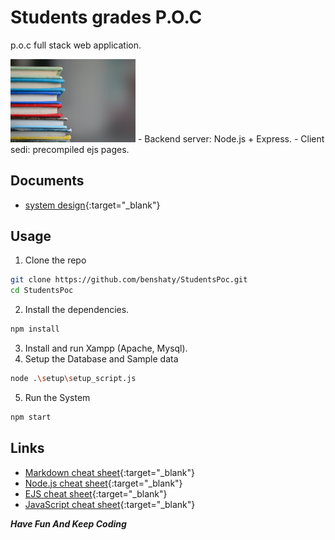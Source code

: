 # Students grades P.O.C

p.o.c full stack web application.

<img src="./public/images/logo.jpg" alt="logo" width="200"/>
- Backend server: Node.js + Express.
- Client sedi: precompiled ejs pages.

## Documents
- [system design](systemdesign.md){:target="_blank"}

## Usage

1. Clone the repo 
```bash
git clone https://github.com/benshaty/StudentsPoc.git
cd StudentsPoc
```
2. Install the dependencies.
```bash
npm install
```
3. Install and run Xampp (Apache, Mysql).
4. Setup the Database and Sample data
```bash
node .\setup\setup_script.js
```
5. Run the System
```bash
npm start
```

## Links
- [Markdown cheat sheet](https://www.markdownguide.org/cheat-sheet/){:target="_blank"}
- [Node.js cheat sheet](https://overapi.com/nodejs){:target="_blank"}
- [EJS cheat sheet](https://onecompiler.com/cheatsheets/ejs-embedded-javascript-templates){:target="_blank"}
- [JavaScript cheat sheet](https://www.codecademy.com/learn/introduction-to-javascript/modules/learn-javascript-introduction/cheatsheet){:target="_blank"} 

***Have Fun And Keep Coding***
